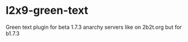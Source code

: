 # l2x9-green-text
Green text plugin for beta 1.7.3 anarchy servers like on 2b2t.org but for b1.7.3

